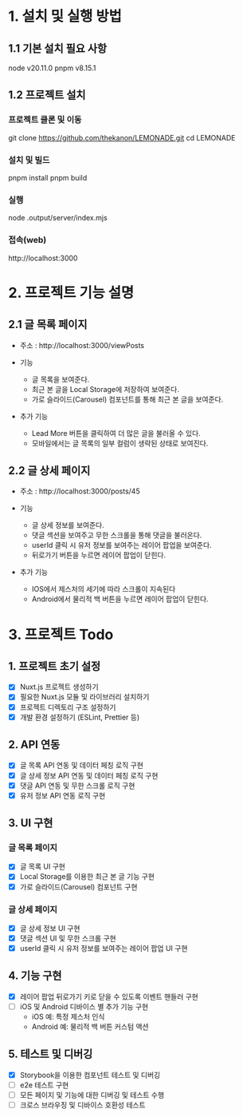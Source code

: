 # 1. 설치 및 실행 방법

## 1.1 기본 설치 필요 사항

node v20.11.0
pnpm v8.15.1

## 1.2 프로젝트 설치

### 프로젝트 클론 및 이동

git clone https://github.com/thekanon/LEMONADE.git
cd LEMONADE

### 설치 및 빌드

pnpm install
pnpm build

### 실행

node .output/server/index.mjs

### 접속(web)

http://localhost:3000

# 2. 프로젝트 기능 설명

## 2.1 글 목록 페이지

- 주소 : http://localhost:3000/viewPosts
- 기능

  - 글 목록을 보여준다.
  - 최근 본 글을 Local Storage에 저장하여 보여준다.
  - 가로 슬라이드(Carousel) 컴포넌트를 통해 최근 본 글을 보여준다.

- 추가 기능
  - Lead More 버튼을 클릭하여 더 많은 글을 불러올 수 있다.
  - 모바일에서는 글 목록의 일부 컬럼이 생략된 상태로 보여진다.

## 2.2 글 상세 페이지

- 주소 : http://localhost:3000/posts/45
- 기능

  - 글 상세 정보를 보여준다.
  - 댓글 섹션을 보여주고 무한 스크롤을 통해 댓글을 불러온다.
  - userId 클릭 시 유저 정보를 보여주는 레이어 팝업을 보여준다.
  - 뒤로가기 버튼을 누르면 레이어 팝업이 닫힌다.

- 추가 기능
  - IOS에서 제스처의 세기에 따라 스크롤이 지속된다
  - Android에서 물리적 백 버튼을 누르면 레이어 팝업이 닫힌다.

# 3. 프로젝트 Todo

## **1. 프로젝트 초기 설정**

- [x] Nuxt.js 프로젝트 생성하기
- [x] 필요한 Nuxt.js 모듈 및 라이브러리 설치하기
- [x] 프로젝트 디렉토리 구조 설정하기
- [x] 개발 환경 설정하기 (ESLint, Prettier 등)

## **2. API 연동**

- [x] 글 목록 API 연동 및 데이터 페칭 로직 구현
- [x] 글 상세 정보 API 연동 및 데이터 페칭 로직 구현
- [x] 댓글 API 연동 및 무한 스크롤 로직 구현
- [x] 유저 정보 API 연동 로직 구현

## **3. UI 구현**

### 글 목록 페이지

- [x] 글 목록 UI 구현
- [x] Local Storage를 이용한 최근 본 글 기능 구현
- [x] 가로 슬라이드(Carousel) 컴포넌트 구현

### 글 상세 페이지

- [x] 글 상세 정보 UI 구현
- [x] 댓글 섹션 UI 및 무한 스크롤 구현
- [x] userId 클릭 시 유저 정보를 보여주는 레이어 팝업 UI 구현

## **4. 기능 구현**

- [x] 레이어 팝업 뒤로가기 키로 닫을 수 있도록 이벤트 핸들러 구현
- [ ] iOS 및 Android 디바이스 별 추가 기능 구현
  - iOS 예: 특정 제스처 인식
  - Android 예: 물리적 백 버튼 커스텀 액션

## **5. 테스트 및 디버깅**

- [x] Storybook을 이용한 컴포넌트 테스트 및 디버깅
- [ ] e2e 테스트 구현
- [ ] 모든 페이지 및 기능에 대한 디버깅 및 테스트 수행
- [ ] 크로스 브라우징 및 디바이스 호환성 테스트
